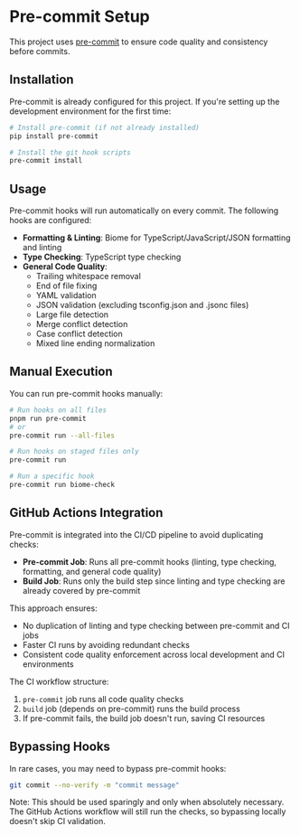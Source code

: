 # Pre-commit Setup

This project uses [pre-commit](https://pre-commit.com/) to ensure code quality and consistency before commits.

## Installation

Pre-commit is already configured for this project. If you're setting up the development environment for the first time:

```bash
# Install pre-commit (if not already installed)
pip install pre-commit

# Install the git hook scripts
pre-commit install
```

## Usage

Pre-commit hooks will run automatically on every commit. The following hooks are configured:

- **Formatting & Linting**: Biome for TypeScript/JavaScript/JSON formatting and linting
- **Type Checking**: TypeScript type checking
- **General Code Quality**:
  - Trailing whitespace removal
  - End of file fixing
  - YAML validation
  - JSON validation (excluding tsconfig.json and .jsonc files)
  - Large file detection
  - Merge conflict detection
  - Case conflict detection
  - Mixed line ending normalization

## Manual Execution

You can run pre-commit hooks manually:

```bash
# Run hooks on all files
pnpm run pre-commit
# or
pre-commit run --all-files

# Run hooks on staged files only
pre-commit run

# Run a specific hook
pre-commit run biome-check
```

## GitHub Actions Integration

Pre-commit is integrated into the CI/CD pipeline to avoid duplicating checks:

- **Pre-commit Job**: Runs all pre-commit hooks (linting, type checking, formatting, and general code quality)
- **Build Job**: Runs only the build step since linting and type checking are already covered by pre-commit

This approach ensures:
- No duplication of linting and type checking between pre-commit and CI jobs
- Faster CI runs by avoiding redundant checks
- Consistent code quality enforcement across local development and CI environments

The CI workflow structure:
1. `pre-commit` job runs all code quality checks
2. `build` job (depends on pre-commit) runs the build process
3. If pre-commit fails, the build job doesn't run, saving CI resources

## Bypassing Hooks

In rare cases, you may need to bypass pre-commit hooks:

```bash
git commit --no-verify -m "commit message"
```

Note: This should be used sparingly and only when absolutely necessary. The GitHub Actions workflow will still run the checks, so bypassing locally doesn't skip CI validation.

